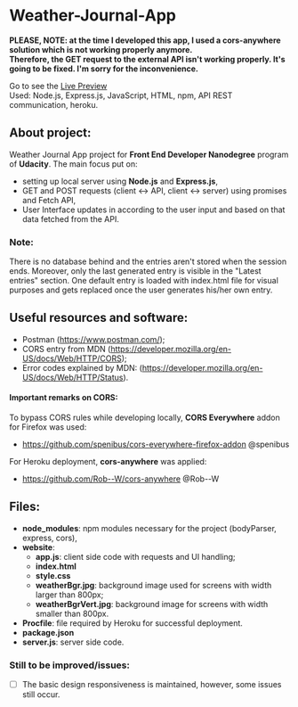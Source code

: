 # Weather-Journal-App
**PLEASE, NOTE: at the time I developed this app, I used a cors-anywhere solution which is not working properly anymore.<br>
Therefore, the GET request to the external API isn't working properly. It's going to be fixed.
I'm sorry for the inconvenience.**

Go to see the [Live Preview](https://secret-harbor-17931.herokuapp.com/)<br>
Used: Node.js, Express.js, JavaScript, HTML, npm, API REST communication, heroku.

## About project:
Weather Journal App project for **Front End Developer Nanodegree** program of **Udacity**. 
The main focus put on:
* setting up local server using **Node.js** and **Express.js**,
* GET and POST requests (client <-> API, client <-> server) using promises and Fetch API,
* User Interface updates in according to the user input and based on that data fetched from the API.

### Note:
There is no database behind and the entries aren't stored when the session ends. Moreover, only the last
generated entry is visible in the "Latest entries" section. One default entry is loaded with index.html file
for visual purposes and gets replaced once the user generates his/her own entry.

## Useful resources and software:

- Postman (https://www.postman.com/);
- CORS entry from MDN (https://developer.mozilla.org/en-US/docs/Web/HTTP/CORS);
- Error codes explained by MDN: (https://developer.mozilla.org/en-US/docs/Web/HTTP/Status).


#### Important remarks on CORS:

To bypass CORS rules while developing locally, **CORS Everywhere** addon for Firefox  was used:  
- https://github.com/spenibus/cors-everywhere-firefox-addon @spenibus

For Heroku deployment, **cors-anywhere** was applied:
- https://github.com/Rob--W/cors-anywhere @Rob--W

## Files:

* **node_modules**: npm modules necessary for the project (bodyParser, express, cors),
* **website**: 
  * **app.js**: client side code with requests and UI handling;
  * **index.html**
  * **style.css**
  * **weatherBgr.jpg**: background image used for screens with width larger than 800px;
  * **weatherBgrVert.jpg**: background image for screens with width smaller than 800px.
* **Procfile**: file required by Heroku for successful deployment.
* **package.json**
* **server.js**: server side code.

### Still to be improved/issues: 

- [ ] The basic design responsiveness is maintained, however, some issues still occur.
